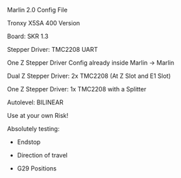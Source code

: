 Marlin 2.0 Config File

Tronxy X5SA 400 Version

Board: SKR 1.3

Stepper Driver: TMC2208 UART


One Z Stepper Driver Config already inside Marlin -> Marlin



Dual Z Stepper Driver: 2x TMC2208 (At Z Slot and E1 Slot)

One Z Stepper Driver: 1x TMC2208 with a Splitter


Autolevel: BILINEAR


Use at your own Risk!

Absolutely testing:

- Endstop

- Direction of travel

- G29 Positions

